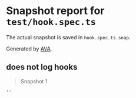# Snapshot report for `test/hook.spec.ts`

The actual snapshot is saved in `hook.spec.ts.snap`.

Generated by [AVA](https://avajs.dev).

## does not log hooks

> Snapshot 1

    ''
